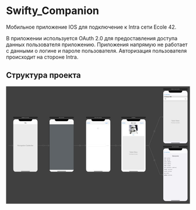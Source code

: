# Swifty_Companion
Мобильное приложение IOS для подключение к Intra сети Ecole 42.

В приложении используется OAuth 2.0 для предоставления доступа данных пользователя приложению. Приложения напрямую не работает с данными о логине и пароле пользователя. Авторизация пользователя происходит на стороне Intra.

## Структура проекта 

![image_error](https://github.com/MixFon/Swifty_Companion/blob/master/images/dZ7lbgj21ic.jpg)
